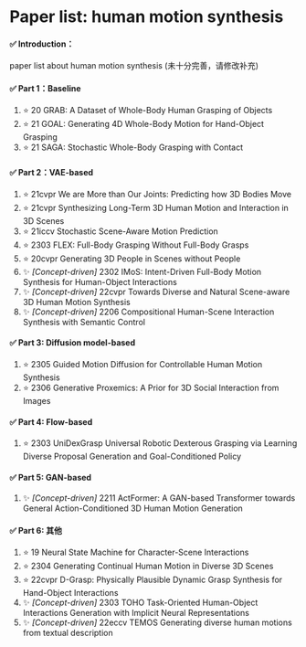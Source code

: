 # Paper list: human motion synthesis

#### ✅ Introduction：
 paper list about human motion synthesis
(未十分完善，请修改补充)

#### ✅ Part 1：Baseline
1. ⭐ 20 GRAB: A Dataset of Whole-Body Human Grasping of Objects
1. ⭐ 21 GOAL: Generating 4D Whole-Body Motion for Hand-Object Grasping
1. ⭐ 21 SAGA: Stochastic Whole-Body Grasping with Contact

#### ✅ Part 2：VAE-based
1. ⭐ 21cvpr We are More than Our Joints: Predicting how 3D Bodies Move
1. ⭐ 21cvpr Synthesizing Long-Term 3D Human Motion and Interaction in 3D Scenes
1. ⭐ 21iccv Stochastic Scene-Aware Motion Prediction
1. ⭐ 2303 FLEX: Full-Body Grasping Without Full-Body Grasps
1. ⭐ 20cvpr Generating 3D People in Scenes without People
1. ✨ _[Concept-driven]_  2302 IMoS: Intent-Driven Full-Body Motion Synthesis for Human-Object Interactions
1. ✨ _[Concept-driven]_  22cvpr Towards Diverse and Natural Scene-aware 3D Human Motion Synthesis
1. ✨ _[Concept-driven]_  2206 Compositional Human-Scene Interaction Synthesis with Semantic Control

#### ✅ Part 3: Diffusion model-based
1. ⭐ 2305 Guided Motion Diffusion for Controllable Human Motion Synthesis 
1. ⭐ 2306 Generative Proxemics: A Prior for 3D Social Interaction from Images

#### ✅ Part 4: Flow-based
1. ⭐ 2303 UniDexGrasp Universal Robotic Dexterous Grasping via Learning Diverse Proposal Generation and Goal-Conditioned Policy

#### ✅ Part 5: GAN-based
1. ✨ _[Concept-driven]_ 2211 ActFormer: A GAN-based Transformer towards General Action-Conditioned 3D Human Motion Generation

#### ✅ Part 6: 其他
1. ⭐ 19 Neural State Machine for Character-Scene Interactions 
1. ⭐ 2304 Generating Continual Human Motion in Diverse 3D Scenes
1. ⭐ 22cvpr D-Grasp: Physically Plausible Dynamic Grasp Synthesis for Hand-Object Interactions
1. ✨ _[Concept-driven]_ 2303 TOHO Task-Oriented Human-Object Interactions Generation with Implicit Neural Representations
1. ✨ _[Concept-driven]_ 22eccv TEMOS Generating diverse human motions from textual description



